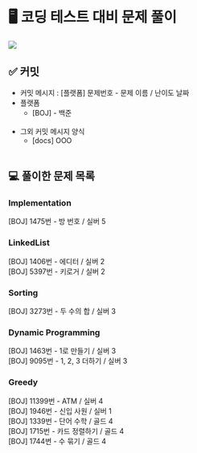 # 🖥️ 코딩 테스트 대비 문제 풀이

<img src="https://img.shields.io/badge/Java-007396?style=flat&logo=OpenJDK&logoColor=white"/>
<br/>

## ✅ 커밋

- 커밋 메시지 : [플랫폼] 문제번호 - 문제 이름 / 난이도 날짜
- 플랫폼
  - [BOJ] - 백준
<br/><br/>
- 그외 커밋 메시지 양식
  - [docs] OOO
<br/><br/>
## 💻 풀이한 문제 목록
### Implementation
[BOJ] 1475번 - 방 번호 / 실버 5 <br/>

### LinkedList
[BOJ] 1406번 - 에디터 / 실버 2 <br/>
[BOJ] 5397번 - 키로거 / 실버 2 <br/>

### Sorting
[BOJ] 3273번 - 두 수의 합 / 실버 3 <br/>

### Dynamic Programming
[BOJ] 1463번 - 1로 만들기 / 실버 3 <br/>
[BOJ] 9095번 - 1, 2, 3 더하기 / 실버 3 <br/>

### Greedy
[BOJ] 11399번 - ATM / 실버 4 <br/>
[BOJ] 1946번 - 신입 사원 / 실버 1 <br/>
[BOJ] 1339번 - 단어 수학 / 골드 4 <br/>
[BOJ] 1715번 - 카드 정렬하기 / 골드 4 <br/>
[BOJ] 1744번 - 수 묶기 / 골드 4 <br/>
